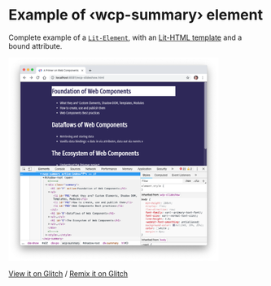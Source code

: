 # Example of ‹wcp-summary› element

Complete example of a [`Lit-Element`](https://lit-element.polymer-project.org/), with an [Lit-HTML template](https://lit-html.polymer-project.org/) and a bound attribute.

<img height="400" src="02-summary-element.png" />

[View it on Glitch](https://wcp-summary-step01.glitch.me/) /
[Remix it on Glitch](https://glitch.com/edit/#!/wcp-summary-step01)

<div class="glitchButton" style="position:fixed;top:20px;right:20px;" />
<script src="https://button.glitch.me/button.js"></script>
